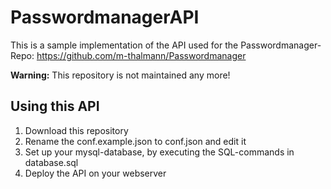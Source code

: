 # PasswordmanagerAPI
This is a sample implementation of the API used for the Passwordmanager-Repo: https://github.com/m-thalmann/Passwordmanager

**Warning:** This repository is not maintained any more!

## Using this API
1. Download this repository
2. Rename the conf.example.json to conf.json and edit it
3. Set up your mysql-database, by executing the SQL-commands in database.sql
4. Deploy the API on your webserver

